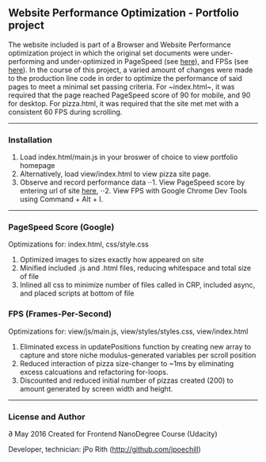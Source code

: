 ## Website Performance Optimization - Portfolio project

The website included is part of a Browser and Website Performance optimization project in which the original set documents were under-performing and under-optimized in PageSpeed (see [here](https://developers.google.com/speed/pagespeed/)), and FPSs (see [here](https://developers.google.com/web/fundamentals/performance/rendering/?hl=en)). In the course of this project, a varied amount of changes were made to the production line code in order to optimize the performance of said pages to meet a minimal set passing criteria. For ~index.html~, it was required that the page reached PageSpeed score of 90 for mobile, and 90 for desktop. For pizza.html, it was required that the site met met with a consistent 60 FPS during scrolling.

-------------------------------

### Installation

1. Load index.html/main.js in your broswer of choice to view portfolio homepage
2. Alternatively, load view/index.html to view pizza site page.
3. Observe and record performance data
⋅⋅1. View PageSpeed score by entering url of site [here](https://developers.google.com/speed/pagespeed/),
⋅⋅2. View FPS with Google Chrome Dev Tools using Command + Alt + I.

-------------------------------

### PageSpeed Score (Google)

Optimizations for: index.html, css/style.css

1. Optimized images to sizes exactly how appeared on site
2. Minified included .js and .html files, reducing whitespace and total size of file
3. Inlined all css to minimize number of files called in CRP, included async, and placed scripts at bottom of file

### FPS (Frames-Per-Second)

Optimizations for: view/js/main.js, view/styles/styles.css, view/index.html

1. Eliminated excess in updatePositions function by creating new array to capture and store niche modulus-generated variables per scroll position
2. Reduced interaction of pizza size-changer to ~1ms by eliminating excess calcuations and refactoring for-loops.
3. Discounted and reduced initial number of pizzas created (200) to amount generated by screen width and height.

-------------------------------

### License and Author

∂ May 2016
Created for Frontend NanoDegree Course (Udacity)

Developer, technician: jPo Rith (http://github.com/jpoechill)

